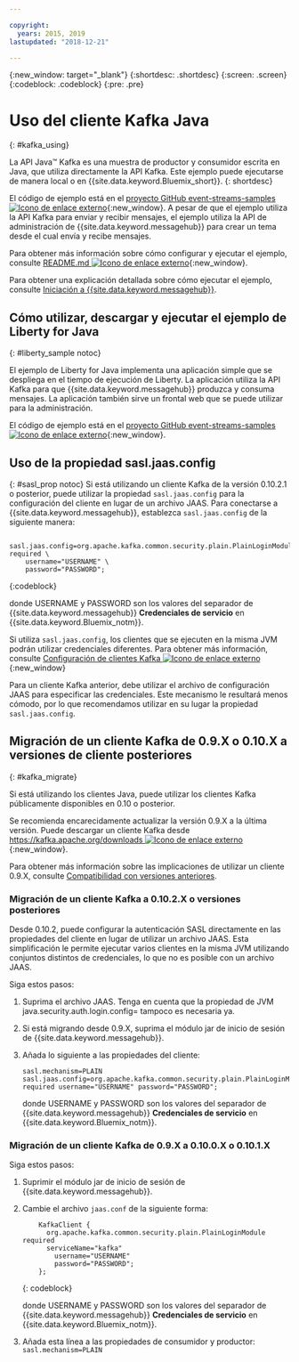 ```yaml
---

copyright:
  years: 2015, 2019
lastupdated: "2018-12-21"

---
```


{:new_window: target="_blank"}
{:shortdesc: .shortdesc}
{:screen: .screen}
{:codeblock: .codeblock}
{:pre: .pre}

# Uso del cliente Kafka Java
{: #kafka_using}

<!-- 21/06/18 - removing until some content ready

## To do: instructions for getting started, with links for more information


## To do: simple send source and receive source in-line


## How to use, download, and run the Java Kafka API sample

-->

La API Java&trade; Kafka es una muestra de productor y consumidor escrita en Java, que utiliza directamente la API Kafka. Este ejemplo puede ejecutarse de manera local o en {{site.data.keyword.Bluemix_short}}.
{: shortdesc}

El código de ejemplo está en el [proyecto GitHub event-streams-samples ![Icono de enlace externo](../../icons/launch-glyph.svg "Icono de enlace externo")](https://github.com/ibm-messaging/event-streams-samples/tree/master/kafka-java-console-sample){:new_window}. A pesar de que el ejemplo
utiliza la API Kafka para enviar y recibir mensajes, el
ejemplo utiliza la API de administración de
{{site.data.keyword.messagehub}}
para crear un tema desde el cual envía y recibe mensajes.

Para obtener más información sobre cómo configurar y ejecutar el ejemplo, consulte [README.md ![Icono de enlace externo](../../icons/launch-glyph.svg "Icono de enlace externo")](https://github.com/ibm-messaging/event-streams-samples/tree/master/kafka-java-console-sample){:new_window}.

Para obtener una explicación detallada sobre cómo ejecutar el ejemplo, consulte [Iniciación a {{site.data.keyword.messagehub}}](/docs/services/EventStreams/index.html#getting_started_steps).

## Cómo utilizar, descargar y ejecutar el ejemplo de Liberty for Java
{: #liberty_sample notoc}

El ejemplo de Liberty for Java implementa una aplicación simple que se despliega en el tiempo de ejecución de Liberty. La aplicación utiliza la API Kafka para que {{site.data.keyword.messagehub}} produzca y consuma mensajes.
La aplicación también sirve un frontal web que se puede utilizar para la administración.

El código de ejemplo está en el [proyecto GitHub event-streams-samples ![Icono de enlace externo](../../icons/launch-glyph.svg "Icono de enlace externo")](https://github.com/ibm-messaging/event-streams-samples/tree/master/kafka-java-liberty-sample){:new_window}.

<!--
17/10/17 - Karen: following info duplicated at messagehub063 
-->

## Uso de la propiedad sasl.jaas.config
{: #sasl_prop notoc}
Si está utilizando un cliente Kafka de la versión 0.10.2.1 o posterior, puede utilizar la propiedad <code>sasl.jaas.config</code> para la configuración del cliente en lugar de un archivo JAAS. Para conectarse a {{site.data.keyword.messagehub}}, establezca <code>sasl.jaas.config</code> de la siguiente manera:
<pre>
<code>    sasl.jaas.config=org.apache.kafka.common.security.plain.PlainLoginModule required \
    username="USERNAME" \
    password="PASSWORD";</code>
</pre>
{:codeblock}

donde USERNAME y PASSWORD son los valores del separador de {{site.data.keyword.messagehub}} **Credenciales de servicio** en {{site.data.keyword.Bluemix_notm}}.

Si utiliza <code>sasl.jaas.config</code>, los clientes que se ejecuten en la misma JVM podrán utilizar credenciales diferentes. Para obtener más información, consulte [Configuración de clientes Kafka ![Icono de enlace externo](../../icons/launch-glyph.svg "Icono de enlace externo")](http://kafka.apache.org/documentation/#security_sasl_plain_clientconfig){:new_window}

Para un cliente Kafka anterior, debe utilizar el archivo de configuración JAAS para especificar las credenciales. Este mecanismo le resultará menos cómodo, por lo que recomendamos utilizar en su lugar la propiedad <code>sasl.jaas.config</code>.

<!--
23/04/18 - Karen: following migration info on production in messagehub084 
-->

## Migración de un cliente Kafka de 0.9.X o 0.10.X a versiones de cliente posteriores
{: #kafka_migrate}


Si está utilizando los clientes Java, puede utilizar los clientes Kafka públicamente disponibles en 0.10 o posterior. 

Se recomienda encarecidamente actualizar la versión 0.9.X a la última
versión. Puede descargar un cliente Kafka desde [https://kafka.apache.org/downloads ![Icono de enlace externo](../../icons/launch-glyph.svg "Icono de enlace externo")](https://kafka.apache.org/downloads){:new_window}.

Para obtener más información sobre las implicaciones de utilizar un cliente 0.9.X, consulte [Compatibilidad con versiones anteriores](/docs/services/EventStreams/eventstreams062.html#compatability).



### Migración de un cliente Kafka a 0.10.2.X o versiones posteriores

Desde 0.10.2, puede configurar la autenticación SASL directamente en las propiedades del cliente en lugar de utilizar un archivo JAAS. Esta simplificación le permite ejecutar varios clientes en la misma JVM utilizando conjuntos distintos de credenciales, lo que no es posible con un archivo JAAS.

Siga estos pasos:

1. Suprima el archivo JAAS. Tenga en cuenta que la propiedad de JVM java.security.auth.login.config=<PATH TO JAAS> tampoco es necesaria ya.
2. Si está migrando desde 0.9.X, suprima el módulo jar de inicio de sesión de {{site.data.keyword.messagehub}}.
2. Añada lo siguiente a las propiedades del cliente:
    ```
	sasl.mechanism=PLAIN
    sasl.jaas.config=org.apache.kafka.common.security.plain.PlainLoginModule required username="USERNAME" password="PASSWORD";
	```

	donde USERNAME y PASSWORD son los valores del separador de {{site.data.keyword.messagehub}} **Credenciales de servicio** en {{site.data.keyword.Bluemix_notm}}.
	
	

### Migración de un cliente Kafka de 0.9.X a 0.10.0.X o 0.10.1.X

Siga estos pasos:

1. Suprimir el módulo jar de inicio de sesión de {{site.data.keyword.messagehub}}.
2. Cambie el archivo <code>jaas.conf</code> de la siguiente forma:
    ```
        KafkaClient {
          org.apache.kafka.common.security.plain.PlainLoginModule required
          serviceName="kafka"
            username="USERNAME"
            password="PASSWORD";
        };
    ```
    {: codeblock}

	donde USERNAME y PASSWORD son los valores del separador de {{site.data.keyword.messagehub}} **Credenciales de servicio** en {{site.data.keyword.Bluemix_notm}}.
	
3. Añada esta línea a las propiedades de consumidor y productor: <code>sasl.mechanism=PLAIN</code>
